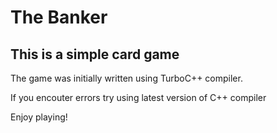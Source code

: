<h1>The Banker</h1>
<h2>This is a simple card game</h2>

The game was initially written using TurboC++ compiler.

If you encouter errors try using latest version of C++ compiler
 
Enjoy playing!
